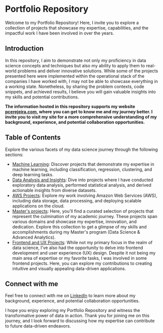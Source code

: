 # Portfolio Repository

Welcome to my Portfolio Repository! Here, I invite you to explore a collection of projects that showcase my expertise, capabilities, and the impactful work I have been involved in over the years.

## Introduction

In this repository, I aim to demonstrate not only my proficiency in data science concepts and techniques but also my ability to apply them to real-world problems and deliver innovative solutions. While some of the projects presented here were implemented within the operational stack of the companies I have worked with, I may not be able to showcase everything in a working state. Nonetheless, by sharing the problem contexts, code snippets, and achieved results, I believe you will gain valuable insights into my skills and potential contributions.

**The information hosted in this repository supports my website [pcerejeira.com](https://pcerejeira.com), where you can get to know me and my journey better. I invite you to visit my site for a more comprehensive understanding of my background, experience, and potential collaboration opportunities.**

## Table of Contents

Explore the various facets of my data science journey through the following sections:

- [Machine Learning](./machine-learning): Discover projects that demonstrate my expertise in machine learning, including classification, regression, clustering, and deep learning tasks.
- [Data Analysis and Insights](./data-analysis): Dive into projects where I have conducted exploratory data analysis, performed statistical analysis, and derived actionable insights from diverse datasets.
- [AWS Projects](./aws): Explore my work involving Amazon Web Services (AWS), including data storage, data processing, and deploying scalable applications on the cloud.
- [Master's projects](./masters-projects): Here, you'll find a curated selection of projects that represent the culmination of my academic journey. These projects span various domains and showcase my expertise, innovation, and dedication. Explore this collection to get a glimpse of my skills and accomplishments during my Master's program (Data Science & Advanced Analytics).
- [Frontend and UX Projects](./frontend-ux): While not my primary focus in the realm of data science, I've also had the opportunity to delve into frontend development and user experience (UX) design. Despite it not being my main area of expertise or my favorite tasks, I was involved in some frontend projects. Here, you can explore my contributions to creating intuitive and visually appealing data-driven applications.

## Connect with me

Feel free to connect with me on [LinkedIn](https://www.linkedin.com/in/pedrocerejeira/) to learn more about my background, experience, and potential collaboration opportunities.

I hope you enjoy exploring my Portfolio Repository and witness the transformative power of data in action. Thank you for joining me on this journey, and I look forward to discussing how my expertise can contribute to future data-driven endeavors.
